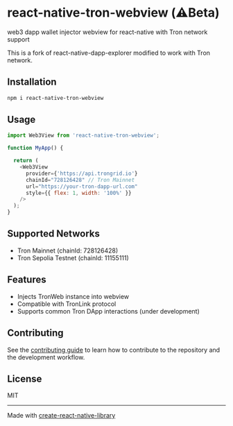 # react-native-tron-webview (⚠️Beta)

web3 dapp wallet injector webview for react-native with Tron network support

This is a fork of react-native-dapp-explorer modified to work with Tron network.

## Installation
```sh
npm i react-native-tron-webview
```

## Usage

```js
import Web3View from 'react-native-tron-webview';

function MyApp() {

  return (
    <Web3View
      provider={'https://api.trongrid.io'}
      chainId="728126428" // Tron Mainnet
      url="https://your-tron-dapp-url.com"
      style={{ flex: 1, width: '100%' }}
    />
  );
}
```

## Supported Networks
- Tron Mainnet (chainId: 728126428)
- Tron Sepolia Testnet (chainId: 11155111)


## Features
- Injects TronWeb instance into webview
- Compatible with TronLink protocol
- Supports common Tron DApp interactions (under development)

## Contributing

See the [contributing guide](CONTRIBUTING.md) to learn how to contribute to the repository and the development workflow.

## License

MIT

---

Made with [create-react-native-library](https://github.com/callstack/react-native-builder-bob)
